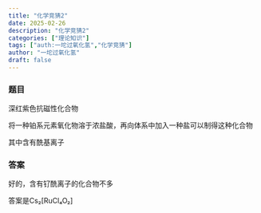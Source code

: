 ```yaml
---
title: "化学竞猜2"
date: 2025-02-26
description: "化学竞猜2"
categories: ["理论知识"]
tags: ["auth:一坨过氧化氢","化学竞猜"]
author: "一坨过氧化氢"
draft: false
---
```


### 题目

深红紫色抗磁性化合物

将一种铂系元素氧化物溶于浓盐酸，再向体系中加入一种盐可以制得这种化合物

其中含有酰基离子

### 答案

好的，含有钌酰离子的化合物不多

答案是Cs₂[RuCl₄O₂]

<!--


支持 Markdown 格式，语法请参考：https://markdown.com.cn/basic-syntax/

注意：每段间应该空一行，例如

✅正确示例：

## 标题

第一行

第二行

❌错误示例：

## 标题
第一行
第二行
-->